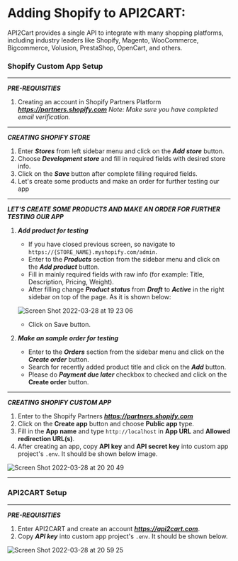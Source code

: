 # Adding Shopify to API2CART:
API2Cart provides a single API to integrate with many shopping platforms, including industry leaders like Shopify, Magento, WooCommerce, Bigcommerce, Volusion, PrestaShop, OpenCart, and others.

### Shopify Custom App Setup

***

***PRE-REQUISITIES***  
1. Creating an account in Shopify Partners Platform  ***https://partners.shopify.com***
    *Note: Make sure you have completed email verification.*
    
***

***CREATING SHOPIFY STORE***

1. Enter ***Stores*** from left sidebar menu and click on the ***Add store*** button.
2. Choose ***Development store*** and fill in required fields with desired store info.
3. Click on the ***Save*** button after complete filling required fields.
4. Let's create some products and make an order for further testing our app

***
    
***LET'S CREATE SOME PRODUCTS AND MAKE AN ORDER FOR FURTHER TESTING OUR APP***


   1. ***Add product for testing***
      - If you have closed previous screen, so navigate to `https://{STORE_NAME}.myshopify.com/admin`.
      - Enter to the ***Products*** section from the sidebar menu and click on the ***Add product*** button.
      - Fill in mainly required fields with raw info (for example: Title, Description, Pricing, Weight).
      - After filling change ***Product status*** from ***Draft*** to ***Active*** in the right sidebar on top of the page. As it is shown below:

      ![Screen Shot 2022-03-28 at 19 23 06](https://user-images.githubusercontent.com/39469199/160438562-88f4661c-f399-4024-b53d-e38192888a65.png)
      
      - Click on Save button.

   2. ***Make an sample order for testing***
      - Enter to the ***Orders*** section from the sidebar menu and click on the ***Create order*** button.
      - Search for recently added product title and click on the ***Add*** button.
      - Please do ***Payment due later*** checkbox to checked and click on the **Create order** button.

***

***CREATING SHOPIFY CUSTOM APP***
1. Enter to the Shopify Partners ***https://partners.shopify.com***
2. Click on the **Create app** button and choose **Public app** type.
3. Fill in the **App name** and type `http://localhost` in **App URL** and **Allowed redirection URL(s)**.
4. After creating an app, copy **API key** and **API secret key** into custom app project's `.env`. It should be shown below image.

![Screen Shot 2022-03-28 at 20 20 49](https://user-images.githubusercontent.com/39469199/160438262-540c2ace-84e5-4859-aba9-81632616b359.png)

***

### API2CART Setup

***

***PRE-REQUISITIES***
1. Enter API2CART and create an account ***https://api2cart.com***.
2. Copy ***API key*** into custom app project's `.env`. It should be shown below.

![Screen Shot 2022-03-28 at 20 59 25](https://user-images.githubusercontent.com/39469199/160439223-307c120f-4ee6-438c-86f3-6b2d3125d72c.png)

    
